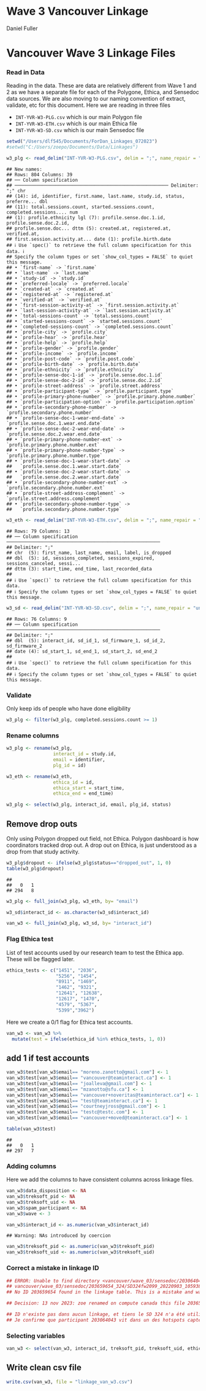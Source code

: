 Wave 3 Vancouver Linkage
================
Daniel Fuller

# Vancouver Wave 3 Linkage Files

### Read in Data

Reading in the data. These are data are relatively different from Wave 1
and 2 as we have a separate file for each of the Polygone, Ethica, and
Sensedoc data sources. We are also moving to our naming convention of
extract, validate, etc for this document. Here we are reading in three
files

- `INT-YVR-W3-PLG.csv` which is our main Polygon file
- `INT-YVR-W3-ETH.csv` which is our main Ethica file
- `INT-YVR-W3-SD.csv` which is our main Sensedoc file

``` r
setwd("/Users/dlf545/Documents/ForDan_Linkages_072023")
#setwd("C:/Users/zoepo/Documents/Data/Linkages")

w3_plg <- read_delim("INT-YVR-W3-PLG.csv", delim = ";", name_repair = "universal")
```

    ## New names:
    ## Rows: 804 Columns: 39
    ## ── Column specification
    ## ──────────────────────────────────────────────────────── Delimiter: ";" chr
    ## (14): id, identifier, first.name, last.name, study.id, status, preferre... dbl
    ## (11): total.sessions.count, started.sessions.count, completed.sessions.... num
    ## (1): profile.ethnicity lgl (7): profile.sense.doc.1.id, profile.sense.doc.2.id,
    ## profile.sense.doc... dttm (5): created.at, registered.at, verified.at,
    ## first.session.activity.at... date (1): profile.birth.date
    ## ℹ Use `spec()` to retrieve the full column specification for this data. ℹ
    ## Specify the column types or set `show_col_types = FALSE` to quiet this message.
    ## • `first-name` -> `first.name`
    ## • `last-name` -> `last.name`
    ## • `study-id` -> `study.id`
    ## • `preferred-locale` -> `preferred.locale`
    ## • `created-at` -> `created.at`
    ## • `registered-at` -> `registered.at`
    ## • `verified-at` -> `verified.at`
    ## • `first-session-activity-at` -> `first.session.activity.at`
    ## • `last-session-activity-at` -> `last.session.activity.at`
    ## • `total-sessions-count` -> `total.sessions.count`
    ## • `started-sessions-count` -> `started.sessions.count`
    ## • `completed-sessions-count` -> `completed.sessions.count`
    ## • `profile-city` -> `profile.city`
    ## • `profile-hear` -> `profile.hear`
    ## • `profile-help` -> `profile.help`
    ## • `profile-gender` -> `profile.gender`
    ## • `profile-income` -> `profile.income`
    ## • `profile-post-code` -> `profile.post.code`
    ## • `profile-birth-date` -> `profile.birth.date`
    ## • `profile-ethnicity` -> `profile.ethnicity`
    ## • `profile-sense-doc-1-id` -> `profile.sense.doc.1.id`
    ## • `profile-sense-doc-2-id` -> `profile.sense.doc.2.id`
    ## • `profile-street-address` -> `profile.street.address`
    ## • `profile-participant-type` -> `profile.participant.type`
    ## • `profile-primary-phone-number` -> `profile.primary.phone.number`
    ## • `profile-participation-option` -> `profile.participation.option`
    ## • `profile-secondary-phone-number` -> `profile.secondary.phone.number`
    ## • `profile-sense-doc-1-wear-end-date` -> `profile.sense.doc.1.wear.end.date`
    ## • `profile-sense-doc-2-wear-end-date` -> `profile.sense.doc.2.wear.end.date`
    ## • `profile-primary-phone-number-ext` -> `profile.primary.phone.number.ext`
    ## • `profile-primary-phone-number-type` -> `profile.primary.phone.number.type`
    ## • `profile-sense-doc-1-wear-start-date` ->
    ##   `profile.sense.doc.1.wear.start.date`
    ## • `profile-sense-doc-2-wear-start-date` ->
    ##   `profile.sense.doc.2.wear.start.date`
    ## • `profile-secondary-phone-number-ext` -> `profile.secondary.phone.number.ext`
    ## • `profile-street-address-complement` -> `profile.street.address.complement`
    ## • `profile-secondary-phone-number-type` ->
    ##   `profile.secondary.phone.number.type`

``` r
w3_eth <- read_delim("INT-YVR-W3-ETH.csv", delim = ";", name_repair = "universal")
```

    ## Rows: 79 Columns: 13
    ## ── Column specification ────────────────────────────────────────────────────────
    ## Delimiter: ";"
    ## chr  (5): first_name, last_name, email, label, is_dropped
    ## dbl  (5): id, sessions_completed, sessions_expired, sessions_canceled, sessi...
    ## dttm (3): start_time, end_time, last_recorded_data
    ## 
    ## ℹ Use `spec()` to retrieve the full column specification for this data.
    ## ℹ Specify the column types or set `show_col_types = FALSE` to quiet this message.

``` r
w3_sd <- read_delim("INT-YVR-W3-SD.csv", delim = ";", name_repair = "universal")
```

    ## Rows: 76 Columns: 9
    ## ── Column specification ────────────────────────────────────────────────────────
    ## Delimiter: ";"
    ## dbl  (5): interact_id, sd_id_1, sd_firmware_1, sd_id_2, sd_firmware_2
    ## date (4): sd_start_1, sd_end_1, sd_start_2, sd_end_2
    ## 
    ## ℹ Use `spec()` to retrieve the full column specification for this data.
    ## ℹ Specify the column types or set `show_col_types = FALSE` to quiet this message.

### Validate

Only keep ids of people who have done eligibility

``` r
w3_plg <- filter(w3_plg, completed.sessions.count >= 1) 
```

### Rename columns

``` r
w3_plg <- rename(w3_plg, 
                 interact_id = study.id,
                 email = identifier, 
                 plg_id = id)

w3_eth <- rename(w3_eth, 
                 ethica_id = id,
                 ethica_start = start_time, 
                 ethica_end = end_time)
```

``` r
w3_plg <- select(w3_plg, interact_id, email, plg_id, status)
```

## Remove drop outs

Only using Polygon dropped out field, not Ethica. Polygon dashboard is
how coordinators tracked drop out. A drop out on Ethica, is just
understood as a drop from that study activity.

``` r
w3_plg$dropout <- ifelse(w3_plg$status=="dropped_out", 1, 0)
table(w3_plg$dropout)
```

    ## 
    ##   0   1 
    ## 294   8

``` r
w3_plg <- full_join(w3_plg, w3_eth, by= "email")

w3_sd$interact_id <- as.character(w3_sd$interact_id)

van_w3 <- full_join(w3_plg, w3_sd, by= "interact_id")
```

### Flag Ethica test

List of test accounts used by our research team to test the Ethica app.
These will be flagged later.

``` r
ethica_tests <- c("1451", "2036", 
                  "5256", "1454", 
                  "8911", "1469",
                  "1462", "9321", 
                  "12641", "12638", 
                  "12617", "1470",
                  "4579", "5367",
                  "5399","3962")
```

Here we create a 0/1 flag for Ethica test accounts.

``` r
van_w3 <- van_w3 %>%
  mutate(test = ifelse(ethica_id %in% ethica_tests, 1, 0)) 
```

## add 1 if test accounts

``` r
van_w3$test[van_w3$email== "moreno.zanotto@gmail.com"] <- 1  
van_w3$test[van_w3$email== "vancouver@teaminteract.ca"] <- 1  
van_w3$test[van_w3$email== "joalleva@gmail.com"] <- 1  
van_w3$test[van_w3$email== "mzanotto@sfu.ca"] <- 1  
van_w3$test[van_w3$email== "vancouver+noveritas@teaminteract.ca"] <- 1  
van_w3$test[van_w3$email== "test@teaminteract.ca"] <- 1  
van_w3$test[van_w3$email== "courtneyjross@gmail.com"] <- 1  
van_w3$test[van_w3$email== "testc@testc.com"] <- 1  
van_w3$test[van_w3$email== "vancouver+moved@teaminteract.ca"] <- 1

table(van_w3$test)
```

    ## 
    ##   0   1 
    ## 297   7

### Adding columns

Here we add the columns to have consistent columns across linkage files.

``` r
van_w3$data_disposition <- NA
van_w3$treksoft_pid <- NA
van_w3$treksoft_uid <- NA
van_w3$spam_participant <- NA
van_w3$wave <- 3

van_w3$interact_id <- as.numeric(van_w3$interact_id)
```

    ## Warning: NAs introduced by coercion

``` r
van_w3$treksoft_pid <- as.numeric(van_w3$treksoft_pid)
van_w3$treksoft_uid <- as.numeric(van_w3$treksoft_uid)
```

### Correct a mistake in linkage ID

``` r
## ERROR: Unable to find directory <vancouver/wave_03/sensedoc/203064043_324> 
## vancouver/wave_03/sensedoc/203659654_324/SD324fw2099_20220903_105938.sdb 
## No ID 203659654 found in the linkage table. This is a mistake and was corrected on CC.  

## Decision: 13 nov 2023: zoe renamed on compute canada this file 203659654_324, to this 203064043_324 

## ID n'existe pas dans aucun linkage, et tiens le SD 324 n'a été utilisé qu'une fois- et manque au 203064043. 
## Je confirme que participant 203064043 vit dans un des hotspots captés par SD 324.
```

### Selecting variables

``` r
van_w3 <- select(van_w3, interact_id, treksoft_pid, treksoft_uid, ethica_id, sd_id_1, sd_firmware_1, sd_start_1, sd_end_1, sd_id_2, sd_firmware_2, sd_start_2, sd_end_2, data_disposition, plg_id, dropout, wave, test, spam_participant)
```

## Write clean csv file

``` r
write.csv(van_w3, file = "linkage_van_w3.csv")
```
